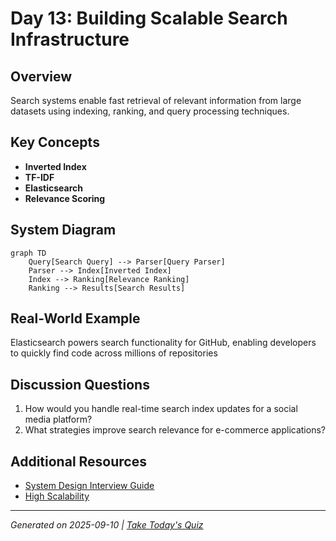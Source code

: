 # Day 13: Building Scalable Search Infrastructure

## Overview
Search systems enable fast retrieval of relevant information from large datasets using indexing, ranking, and query processing techniques.

## Key Concepts
- **Inverted Index**
- **TF-IDF**
- **Elasticsearch**
- **Relevance Scoring**

## System Diagram
```mermaid
graph TD
    Query[Search Query] --> Parser[Query Parser]
    Parser --> Index[Inverted Index]
    Index --> Ranking[Relevance Ranking]
    Ranking --> Results[Search Results]
```

## Real-World Example
Elasticsearch powers search functionality for GitHub, enabling developers to quickly find code across millions of repositories

## Discussion Questions
1. How would you handle real-time search index updates for a social media platform?
2. What strategies improve search relevance for e-commerce applications?

## Additional Resources
- [System Design Interview Guide](https://github.com/donnemartin/system-design-primer)
- [High Scalability](http://highscalability.com/)

---
*Generated on 2025-09-10 | [Take Today's Quiz](../docs/quiz-2025-09-10.html)*
